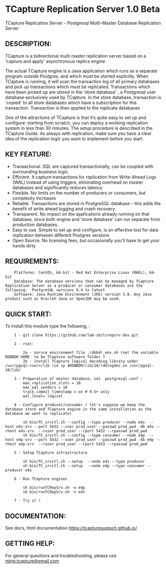 # TCapture Replication Server 1.0 Beta

TCapture Replication Server  - Postgresql Multi-Master Database Replication Server

DESCRIPTION:
------------

TCapture is a bidirectional multi master replication server based on a 'capture and apply' asynchronous replica engine

The actual TCapture engine is a Java application which runs as a separate program outside Postgres, and which must be started explicitly.
When TCapture is running, it will scan the transaction log of all primary databases and pick up transactions which must be replicated.
Transactions which have been picked up are stored in the 'store database' , a Postgresql user database exclusively used by TCapture.
In the store database, transaction is 'copied' to all store databases which have a subscription for this transaction.
Transaction is then applied to the replicate databases 

One of the attractions of TCapture is that it’s quite easy to set up and configure: starting from scratch, you can deploy a working replication system in less than 30 minutes. 
The setup procedure is described in the TCapture Guide. As always with replication, make sure you have a clear idea of the replication logic you want to implement before you start.

KEY FEATURE:
------------

- Transactional. SQL are captured transactionally, can be coupled with surrounding business logic.
- Efficient. It capture transactions for replication from Write-Ahead Logs (WAL) instead of using triggers, eliminating overhead on master databases and significantly reduces latency
- Flexible. No limits on the number of producers or consumers, but complexity increases 
- Reliable. Transactions are stored in PostgreSQL database – this adds the benefit of write ahead logging and crash recovery.
- Transparent. No impact on the applications already running on that database, since both engine and 'store database' can run separate from production databases.
- Easy to use. Simple to set up and configure, is an  effective tool for data replication between different Postgres versions
- Open Source. No licensing fees, but occasionally you'll have to get your hands dirty


REQUIREMENTS:
-------------
        Platforms: CentOS, 64-bit - Red Hat Enterprise Linux (RHEL), 64-bit
        Database: The database versions that can be managed by TCapture Replication Server as a producer or consumer databases are the following:  PostgreSQL versions 9.4 to latest
        Software: Java Runtime Environment (JRE) version 1.8. Any Java product such as Oracle® Java or OpenJDK may be used.



QUICK START:
-------------

To install this module type the following, :

        1 - git clone https://github.com/lab-sb/tcrepsrv-dev.git

        2 - root:
					
			2a - soruce environment file .rdbbdr_env.sh (set the variable RDBBDR HOME  to be TCapture software folder )
		    2b - install TCapture logical decoding library under /usr/pgsql-<ver>/lib (ie cp $RDBBDR/lib/10/rdblogdec.so /usr/pgsql-10/lib/

		3 - Preparation of master database, set  postgresql.conf :
			max_replication_slots = 10
			max_wal_senders = 10
			track_commit_timestamp = on # 9.5+ only
			wal_level= logical
        
		4 - Configure producer/consumer ( let's suppose we keep the database store and TCapture engine in the same installation as the database we want to replicate)
		 
			sh bin/TC_srvctl.sh --config --type producer --node e4s  --host e4s-srv --port 5432 --user prod_user --passwd prod_pwd -db e4s --rhost e4s-srv  --ruser prod_user --rport 5432 --rpasswd prod_pwd
		    sh bin/TC_srvctl.sh --config --type consumer --node e4p  --host e4p-srv --port 5432 --user prod_user --passwd prod_pwd -db e4p --rhost e4p-srv  --ruser prod_user --rport 5433 --rpasswd prod_pwd

		5 - Setup TCapture infrastructure
			
		    sh bin/TC_srvctl.sh --setup  --node e4s --type producer
			sh bin/TC_srvctl.sh --setup  --node e4p --type consumer --producer e4s

		6 - Run TCapture engines
		
  		    sh bin/runTCRepSrv.sh -n e4p
		    sh bin/runTCRepSrv.sh -n e4s
	
		7 - Try it !


DOCUMENTATION:
--------------

See docs, html documentation https://tcapturesupport.github.io/

GETTING HELP:
-------------

For general questions and troubleshooting, please use mktg.tcapture@gmail.com

